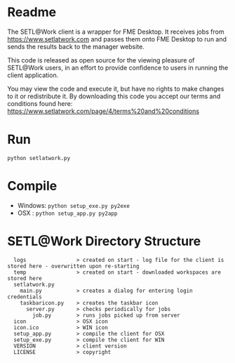 # Readme

The SETL@Work client is a wrapper for FME Desktop. It receives jobs from https://www.setlatwork.com and passes them onto FME Desktop to run and sends the results back to the manager website.

This code is released as open source for the viewing pleasure of SETL@Work users, in an effort to provide confidence to users in running the client application.

You may view the code and execute it, but have no rights to make changes to it or redistribute it. By downloading this code you accept our terms and conditions found here: https://www.setlatwork.com/page/4/terms%20and%20conditions

# Run

```python setlatwork.py```

# Compile

- Windows: `python setup_exe.py py2exe`
- OSX    : `python setup_app.py py2app`

# SETL@Work Directory Structure

```
  logs                > created on start - log file for the client is stored here - overwritten upon re-starting
  temp                > created on start - downloaded workspaces are stored here
  setlatwork.py
    main.py           > creates a dialog for entering login credentials
    taskbaricon.py    > creates the taskbar icon
      server.py       > checks periodically for jobs
        job.py        > runs jobs picked up from server
  icon                > OSX icon
  icon.ico            > WIN icon
  setup_app.py        > compile the client for OSX
  setup_exe.py        > compile the client for WIN
  VERSION             > client version
  LICENSE             > copyright 
```